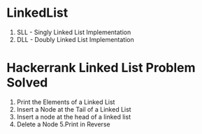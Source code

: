 # LinkedList
1. SLL - Singly Linked List Implementation
2. DLL - Doubly Linked List Implementation




# Hackerrank Linked List Problem Solved
1. Print the Elements of a Linked List
2. Insert a Node at the Tail of a Linked List
3. Insert a node at the head of a linked list
4. Delete a Node
5.Print in Reverse

